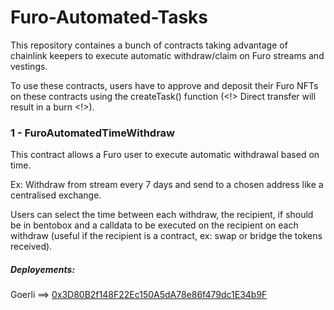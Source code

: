 # Furo-Automated-Tasks

This repository containes a bunch of contracts taking advantage of chainlink keepers to execute automatic withdraw/claim on Furo streams and vestings.

To use these contracts, users have to approve and deposit their Furo NFTs on these contracts using the createTask() function (<!> Direct transfer will result in a burn <!>).

### 1 - FuroAutomatedTimeWithdraw

This contract allows a Furo user to execute automatic withdrawal based on time.

Ex: Withdraw from stream every 7 days and send to a chosen address like a centralised exchange.

Users can select the time between each withdraw, the recipient, if should be in bentobox and a calldata to be executed on the recipient on each withdraw (useful if the recipient is a contract, ex: swap or bridge the tokens received).

##### Deployements: 
Goerli ==> [0x3D80B2f148F22Ec150A5dA78e86f479dc1E34b9F](https://goerli.etherscan.io/address/0x3d80b2f148f22ec150a5da78e86f479dc1e34b9f)